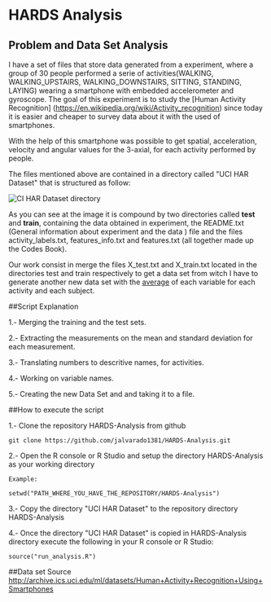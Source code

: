 HARDS Analysis
=====================

## Problem and Data Set Analysis

I have a set of files that store data generated from a experiment, where  a group of 30 people performed a serie of activities(WALKING, WALKING_UPSTAIRS, WALKING_DOWNSTAIRS, SITTING, STANDING, LAYING) wearing a smartphone with embedded accelerometer and gyroscope. The goal of this experiment is to study the [Human Activity Recognition] (https://en.wikipedia.org/wiki/Activity_recognition) since today it is easier and cheaper to survey data about it with the used of smartphones.

With the help of this smartphone was possible to get spatial, acceleration, velocity and angular values for the 3-axial, for each activity performed by people.

The files mentioned above are contained in a directory called "UCI HAR Dataset" that is structured as follow: 

![CI HAR Dataset directory](https://github.com/jalvarado1381/HARDS-Analysis/blob/master/UCI_HAR_Dataset_Structure.png "UCI HAR Dataset directory")

As you can see at the image it is compound by two directories called **test** and **train**, containing the data obtained in experiment, the README.txt (General information about experiment and the data ) file and the files activity_labels.txt, features_info.txt and features.txt (all together made up the Codes Book).

Our work consist in merge the files X_test.txt and X_train.txt located in the directories test and train respectively to get a data set from witch I have to generate another new data set with the [average](https://en.wikipedia.org/wiki/Average#Arithmetic_mean) of each variable for each activity and each subject.

##Script Explanation

1.- Merging  the training and the test sets.

2.- Extracting the measurements on the mean and standard deviation for each measurement.

3.- Translating numbers to descritive names, for activities.

4.- Working on variable names.

5.- Creating the new Data Set and and taking it to a file.

##How to execute the script

1.- Clone the repository HARDS-Analysis from github

    git clone https://github.com/jalvarado1381/HARDS-Analysis.git
  
2.- Open the R console  or R Studio and setup the directory HARDS-Analysis as your working directory
  
    Example:
  
    setwd("PATH_WHERE_YOU_HAVE_THE_REPOSITORY/HARDS-Analysis")
  
3.- Copy the directory "UCI HAR Dataset" to the repository directory HARDS-Analysis

4.- Once the directory "UCI HAR Dataset" is copied in HARDS-Analysis directory execute the following in your R console or R Studio:

    source("run_analysis.R")

##Data set Source
http://archive.ics.uci.edu/ml/datasets/Human+Activity+Recognition+Using+Smartphones
